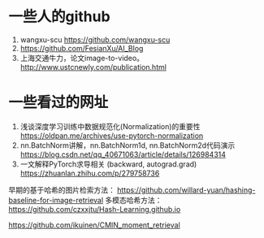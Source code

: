 # 一些人的github
1. wangxu-scu https://github.com/wangxu-scu
2. https://github.com/FesianXu/AI_Blog
3. 上海交通牛力，论文image-to-video。 http://www.ustcnewly.com/publication.html
# 一些看过的网址
1. 浅谈深度学习训练中数据规范化(Normalization)的重要性 https://oldpan.me/archives/use-pytorch-normalization
2. nn.BatchNorm讲解，nn.BatchNorm1d, nn.BatchNorm2d代码演示 https://blog.csdn.net/qq_40671063/article/details/126984314
3. 一文解释PyTorch求导相关 (backward, autograd.grad) https://zhuanlan.zhihu.com/p/279758736



早期的基于哈希的图片检索方法： https://github.com/willard-yuan/hashing-baseline-for-image-retrieval
多模态哈希方法：https://github.com/czxxjtu/Hash-Learning.github.io



https://github.com/ikuinen/CMIN_moment_retrieval
